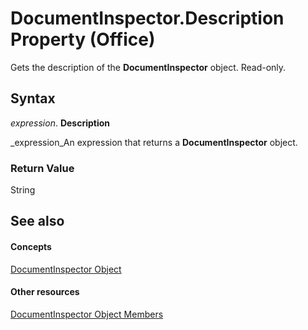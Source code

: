 
# DocumentInspector.Description Property (Office)

Gets the description of the  **DocumentInspector** object. Read-only.


## Syntax

 _expression_. **Description**

 _expression_An expression that returns a  **DocumentInspector** object.


### Return Value

String


## See also


#### Concepts


 [DocumentInspector Object](75dcf0ca-5afa-996b-e8d2-13d71ac0f6f8.md)
#### Other resources


 [DocumentInspector Object Members](4b23508a-5296-645f-2649-c1f29b921ace.md)

